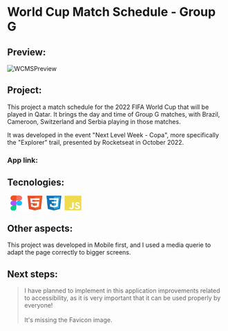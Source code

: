 # World Cup Match Schedule - Group G
## Preview:
![WCMSPreview](https://user-images.githubusercontent.com/97669160/201008424-3763065d-82a1-4f1f-81af-9ca36c0f48d6.PNG)

## Project:
This project a match schedule for the 2022 FIFA World Cup that will be played in Qatar. It brings the day and time of Group G matches, with Brazil, Cameroon, Switzerland and Serbia playing in those matches.

It was developed in the event "Next Level Week - Copa", more specifically the "Explorer" trail, presented by Rocketseat in October 2022.

### App link: 

## Tecnologies:
<div style="display: inline_block">
<img align="center" alt="Figma logo" height="35" width="40" src="https://raw.githubusercontent.com/devicons/devicon/master/icons/figma/figma-original.svg">
<img align="center" alt="James-HTML" height="35" width="40" src="https://raw.githubusercontent.com/devicons/devicon/master/icons/html5/html5-original.svg">
<img align="center" alt="James-CSS" height="35" width="40" src="https://raw.githubusercontent.com/devicons/devicon/master/icons/css3/css3-original.svg">
<img align="center" alt="Javascript logo" height="35" width="40" src="https://raw.githubusercontent.com/devicons/devicon/master/icons/javascript/javascript-plain.svg">
</div>

## Other aspects:
This project was developed in Mobile first, and I used a media querie to adapt the page correctly to bigger screens.

## Next steps:
> I have planned to implement in this application improvements related to accessibility, as it is very important that it can be used properly by everyone! <br><br>
> It's missing the Favicon image. 
